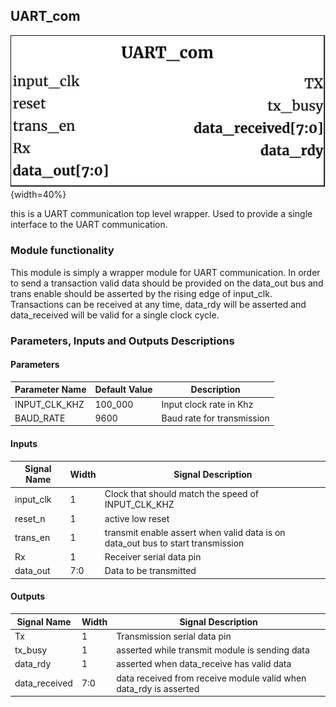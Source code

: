 ## UART_com ##

![UART_com module](UART_com.png){width=40%}

this is a UART communication top level wrapper. Used to provide a single interface to the UART communication.

### Module functionality ###
This module is simply a wrapper module for UART communication. In order to send a transaction valid data should be provided on the data_out bus and trans enable should be asserted by the rising edge of input_clk. Transactions can be received at any time, data_rdy will be asserted and data_received will be valid for a single clock cycle.

### Parameters, Inputs and Outputs Descriptions ###
<!--- Nitty gritty module functionality stuff --->

#### Parameters ####

Parameter Name | Default Value | Description
--------------------- | ----------------------------- | -------------------------------------------------------------------------------------------
INPUT_CLK_KHZ |100_000| Input clock rate in Khz
BAUD_RATE |9600| Baud rate for transmission
#### Inputs ####

Signal Name | Width | Signal Description
--------------------- | ----------------------------- | -------------------------------------------------------------------------------------------
input_clk|1| Clock that should match the speed of INPUT_CLK_KHZ
reset_n|1| active low reset
trans_en|1| transmit enable assert when valid data is on data_out bus to start transmission
Rx|1| Receiver serial data pin
data_out| 7:0 | Data to be transmitted

#### Outputs ####

Signal Name | Width | Signal Description
--------------------- | ----------------------------- | -------------------------------------------------------------------------------------------
Tx|1| Transmission serial data pin
tx_busy|1| asserted while transmit module is sending data
data_rdy|1| asserted when data_receive has valid data
data_received | 7:0 | data received from receive module valid when data_rdy is asserted